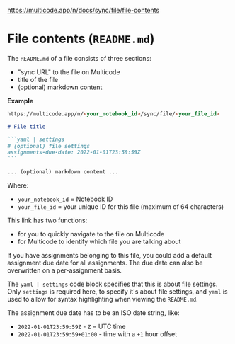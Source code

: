 https://multicode.app/n/docs/sync/file/file-contents

# File contents (`README.md`)

The `README.md` of a file consists of three sections:
- "sync URL" to the file on Multicode
- title of the file
- (optional) markdown content

**Example**

````markdown
https://multicode.app/n/<your_notebook_id>/sync/file/<your_file_id>

# File title

```yaml | settings
# (optional) file settings
assignments-due-date: 2022-01-01T23:59:59Z
```

... (optional) markdown content ...
````

Where:
- `your_notebook_id` = Notebook ID
- `your_file_id` = your unique ID for this file (maximum of 64 characters)

This link has two functions:
- for you to quickly navigate to the file on Multicode
- for Multicode to identify which file you are talking about

If you have assignments belonging to this file, you could add a default assignment due date for all assignments. The due date can also be overwritten on a per-assignment basis.

The `yaml | settings` code block specifies that this is about file settings. Only `settings` is required here, to specify it's about file settings, and `yaml` is used to allow for syntax highlighting when viewing the `README.md`.

The assignment due date has to be an ISO date string, like:
- `2022-01-01T23:59:59Z` - `Z` = UTC time
- `2022-01-01T23:59:59+01:00` - time with a `+1` hour offset